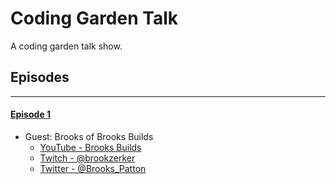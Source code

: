 # Coding Garden Talk

A coding garden talk show.

## Episodes
---

#### [Episode 1](./episode_001)
* Guest: Brooks of Brooks Builds
  * [YouTube - Brooks Builds](https://www.youtube.com/channel/UCT1-XRVnJA-wws2bfbLbFcQ)
  * [Twitch - @brookzerker](https://www.twitch.tv/brookzerker)
  * [Twitter - @Brooks_Patton](https://twitter.com/Brooks_Patton)